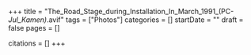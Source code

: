 +++
title = "The_Road_Stage_during_Installation_In_March_1991_(PC-_Jul_Kamen)_.avif"
tags = ["Photos"]
categories = []
startDate = ""
draft = false
pages = []

citations = []
+++
